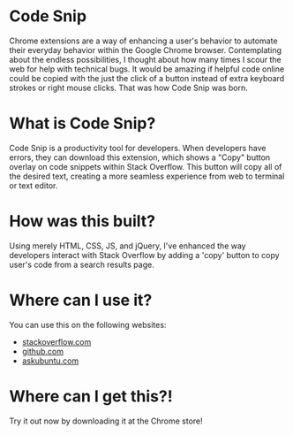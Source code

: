 # Code Snip
Chrome extensions are a way of enhancing a user's behavior to automate their everyday behavior within the Google Chrome browser. Contemplating about the endless possibilities, I thought about how many times I scour the web for help with technical bugs. It would be amazing if helpful code online could be copied with the just the click of a button instead of extra keyboard strokes or right mouse clicks. That was how Code Snip was born.

# What is Code Snip?

Code Snip is a productivity tool for developers. When developers have errors, they can download this extension, which shows a "Copy" button overlay on code snippets within Stack Overflow. This button will copy all of the desired text, creating a more seamless experience from web to terminal or text editor.

# How was this built?
Using merely HTML, CSS, JS, and jQuery, I've enhanced the way developers interact with Stack Overflow by adding a 'copy' button to copy user's code from a search results page.

# Where can I use it?
You can use this on the following websites:
* [stackoverflow.com](https://www.stackoverflow.com)
* [github.com](https://www.github.com)
* [askubuntu.com](https://www.askubuntu.com)

# Where can I get this?!
Try it out now by downloading it at the Chrome store!
